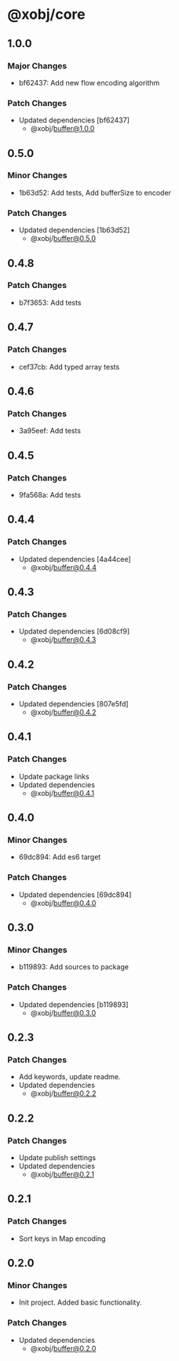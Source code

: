 # @xobj/core

## 1.0.0

### Major Changes

- bf62437: Add new flow encoding algorithm

### Patch Changes

- Updated dependencies [bf62437]
  - @xobj/buffer@1.0.0

## 0.5.0

### Minor Changes

- 1b63d52: Add tests, Add bufferSize to encoder

### Patch Changes

- Updated dependencies [1b63d52]
  - @xobj/buffer@0.5.0

## 0.4.8

### Patch Changes

- b7f3653: Add tests

## 0.4.7

### Patch Changes

- cef37cb: Add typed array tests

## 0.4.6

### Patch Changes

- 3a95eef: Add tests

## 0.4.5

### Patch Changes

- 9fa568a: Add tests

## 0.4.4

### Patch Changes

- Updated dependencies [4a44cee]
  - @xobj/buffer@0.4.4

## 0.4.3

### Patch Changes

- Updated dependencies [6d08cf9]
  - @xobj/buffer@0.4.3

## 0.4.2

### Patch Changes

- Updated dependencies [807e5fd]
  - @xobj/buffer@0.4.2

## 0.4.1

### Patch Changes

- Update package links
- Updated dependencies
  - @xobj/buffer@0.4.1

## 0.4.0

### Minor Changes

- 69dc894: Add es6 target

### Patch Changes

- Updated dependencies [69dc894]
  - @xobj/buffer@0.4.0

## 0.3.0

### Minor Changes

- b119893: Add sources to package

### Patch Changes

- Updated dependencies [b119893]
  - @xobj/buffer@0.3.0

## 0.2.3

### Patch Changes

- Add keywords, update readme.
- Updated dependencies
  - @xobj/buffer@0.2.2

## 0.2.2

### Patch Changes

- Update publish settings
- Updated dependencies
  - @xobj/buffer@0.2.1

## 0.2.1

### Patch Changes

- Sort keys in Map encoding

## 0.2.0

### Minor Changes

- Init project. Added basic functionality.

### Patch Changes

- Updated dependencies
  - @xobj/buffer@0.2.0
